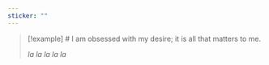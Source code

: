 ```yaml
---
sticker: ""
---
```

> [!example] # I am obsessed with my desire; it is all that matters to me.
> 
> *la la la la la*